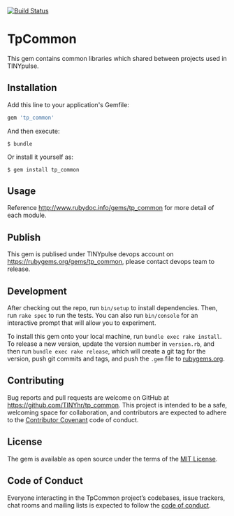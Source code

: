 [![Build Status](https://travis-ci.org/TINYhr/tp_common.svg?branch=master)](https://travis-ci.org/TINYhr/tp_common)

# TpCommon

This gem contains common libraries which shared between projects used in TINYpulse.

## Installation

Add this line to your application's Gemfile:

```ruby
gem 'tp_common'
```

And then execute:

    $ bundle

Or install it yourself as:

    $ gem install tp_common

## Usage

Reference http://www.rubydoc.info/gems/tp_common for more detail of each module.

## Publish

This gem is publised under TINYpulse devops account on https://rubygems.org/gems/tp_common, please contact devops team to release.

## Development

After checking out the repo, run `bin/setup` to install dependencies. Then, run `rake spec` to run the tests. You can also run `bin/console` for an interactive prompt that will allow you to experiment.

To install this gem onto your local machine, run `bundle exec rake install`. To release a new version, update the version number in `version.rb`, and then run `bundle exec rake release`, which will create a git tag for the version, push git commits and tags, and push the `.gem` file to [rubygems.org](https://rubygems.org).

## Contributing

Bug reports and pull requests are welcome on GitHub at https://github.com/TINYhr/tp_common. This project is intended to be a safe, welcoming space for collaboration, and contributors are expected to adhere to the [Contributor Covenant](http://contributor-covenant.org) code of conduct.

## License

The gem is available as open source under the terms of the [MIT License](http://opensource.org/licenses/MIT).

## Code of Conduct

Everyone interacting in the TpCommon project’s codebases, issue trackers, chat rooms and mailing lists is expected to follow the [code of conduct](https://github.com/TINYhr/tp_common/blob/master/CODE_OF_CONDUCT.md).
